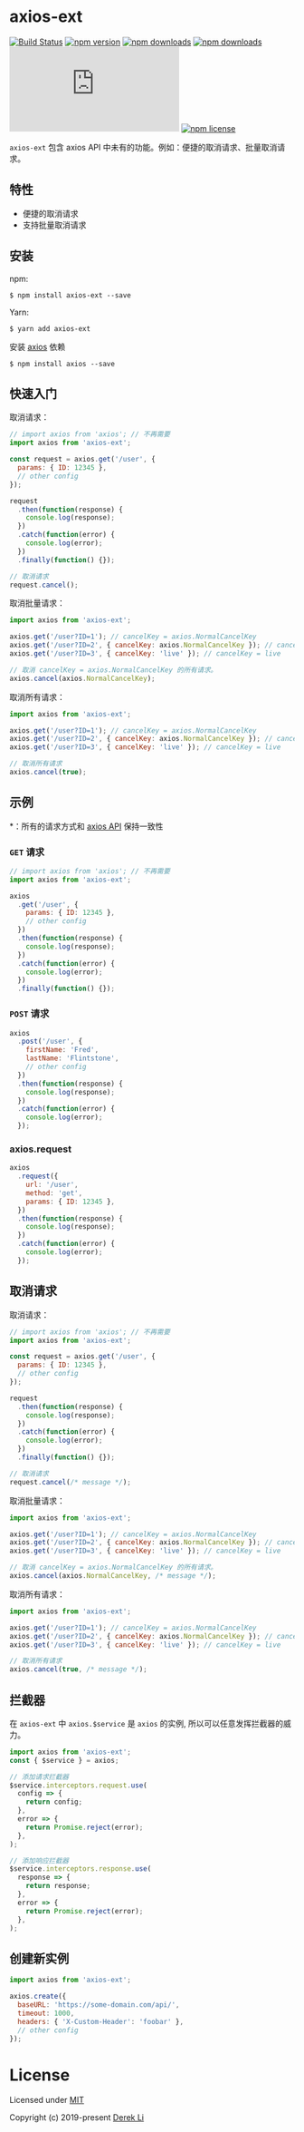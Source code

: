 # axios-ext

[![Build Status](https://travis-ci.org/iDerekLi/axios-ext.svg?branch=master)](https://github.com/iderekli/axios-ext)
[![npm version](https://img.shields.io/npm/v/axios-ext.svg?style=flat-square)](https://www.npmjs.com/package/axios-ext)
[![npm downloads](https://img.shields.io/npm/dt/axios-ext.svg?style=flat-square)](https://www.npmjs.com/package/axios-ext)
[![npm downloads](https://img.shields.io/npm/dm/axios-ext.svg?style=flat-square)](https://www.npmjs.com/package/axios-ext)
[![JS Gzip Size](https://img.badgesize.io/https://unpkg.com/axios-ext/lib/axios-ext.min.js?compression=gzip&style=flat-square&label=JS%20gzip%20size)](https://github.com/iderekli/axios-ext)
[![npm license](https://img.shields.io/npm/l/axios-ext.svg?style=flat-square)](https://github.com/iderekli/axios-ext)

`axios-ext` 包含 axios API 中未有的功能。例如：便捷的取消请求、批量取消请求。

## 特性

- 便捷的取消请求
- 支持批量取消请求

## 安装

npm:

```shell
$ npm install axios-ext --save
```

Yarn:

```shell
$ yarn add axios-ext
```

安装 [axios](https://www.npmjs.com/package/axios) 依赖

```shell
$ npm install axios --save
```

## 快速入门

取消请求：

```javascript
// import axios from 'axios'; // 不再需要
import axios from 'axios-ext';

const request = axios.get('/user', {
  params: { ID: 12345 },
  // other config
});

request
  .then(function(response) {
    console.log(response);
  })
  .catch(function(error) {
    console.log(error);
  })
  .finally(function() {});

// 取消请求
request.cancel();
```

取消批量请求：

```javascript
import axios from 'axios-ext';

axios.get('/user?ID=1'); // cancelKey = axios.NormalCancelKey
axios.get('/user?ID=2', { cancelKey: axios.NormalCancelKey }); // cancelKey = axios.NormalCancelKey
axios.get('/user?ID=3', { cancelKey: 'live' }); // cancelKey = live

// 取消 cancelKey = axios.NormalCancelKey 的所有请求。
axios.cancel(axios.NormalCancelKey);
```

取消所有请求：

```javascript
import axios from 'axios-ext';

axios.get('/user?ID=1'); // cancelKey = axios.NormalCancelKey
axios.get('/user?ID=2', { cancelKey: axios.NormalCancelKey }); // cancelKey = axios.NormalCancelKey
axios.get('/user?ID=3', { cancelKey: 'live' }); // cancelKey = live

// 取消所有请求
axios.cancel(true);
```

## 示例

*：所有的请求方式和 [axios API](https://www.npmjs.com/package/axios) 保持一致性

### `GET` 请求

```javascript
// import axios from 'axios'; // 不再需要
import axios from 'axios-ext';

axios
  .get('/user', {
    params: { ID: 12345 },
    // other config
  })
  .then(function(response) {
    console.log(response);
  })
  .catch(function(error) {
    console.log(error);
  })
  .finally(function() {});
```

### `POST` 请求

```javascript
axios
  .post('/user', {
    firstName: 'Fred',
    lastName: 'Flintstone',
    // other config
  })
  .then(function(response) {
    console.log(response);
  })
  .catch(function(error) {
    console.log(error);
  });
```

### axios.request

```javascript
axios
  .request({
    url: '/user',
    method: 'get',
    params: { ID: 12345 },
  })
  .then(function(response) {
    console.log(response);
  })
  .catch(function(error) {
    console.log(error);
  });
```

## 取消请求

取消请求：

```javascript
// import axios from 'axios'; // 不再需要
import axios from 'axios-ext';

const request = axios.get('/user', {
  params: { ID: 12345 },
  // other config
});

request
  .then(function(response) {
    console.log(response);
  })
  .catch(function(error) {
    console.log(error);
  })
  .finally(function() {});

// 取消请求
request.cancel(/* message */);
```

取消批量请求：

```javascript
import axios from 'axios-ext';

axios.get('/user?ID=1'); // cancelKey = axios.NormalCancelKey
axios.get('/user?ID=2', { cancelKey: axios.NormalCancelKey }); // cancelKey = axios.NormalCancelKey
axios.get('/user?ID=3', { cancelKey: 'live' }); // cancelKey = live

// 取消 cancelKey = axios.NormalCancelKey 的所有请求。
axios.cancel(axios.NormalCancelKey, /* message */);
```

取消所有请求：

```javascript
import axios from 'axios-ext';

axios.get('/user?ID=1'); // cancelKey = axios.NormalCancelKey
axios.get('/user?ID=2', { cancelKey: axios.NormalCancelKey }); // cancelKey = axios.NormalCancelKey
axios.get('/user?ID=3', { cancelKey: 'live' }); // cancelKey = live

// 取消所有请求
axios.cancel(true, /* message */);
```

## 拦截器

在 `axios-ext` 中 `axios.$service` 是 `axios` 的实例, 所以可以任意发挥拦截器的威力。

```javascript
import axios from 'axios-ext';
const { $service } = axios;

// 添加请求拦截器
$service.interceptors.request.use(
  config => {
    return config;
  },
  error => {
    return Promise.reject(error);
  },
);

// 添加响应拦截器
$service.interceptors.response.use(
  response => {
    return response;
  },
  error => {
    return Promise.reject(error);
  },
);
```

## 创建新实例

```javascript
import axios from 'axios-ext';

axios.create({
  baseURL: 'https://some-domain.com/api/',
  timeout: 1000,
  headers: { 'X-Custom-Header': 'foobar' },
  // other config
});
```

# License

Licensed under [MIT](https://opensource.org/licenses/mit)

Copyright (c) 2019-present [Derek Li](https://github.com/iDerekLi)
